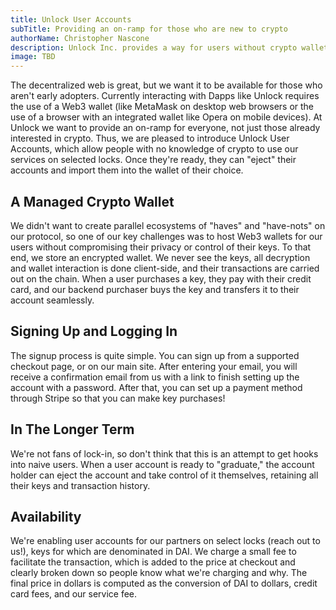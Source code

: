 ```yaml
---
title: Unlock User Accounts
subTitle: Providing an on-ramp for those who are new to crypto
authorName: Christopher Nascone
description: Unlock Inc. provides a way for users without crypto wallets to buy keys to locks on the Unlock protocol.
image: TBD
---
```


The decentralized web is great, but we want it to be available for those who aren't early
adopters. Currently interacting with Dapps like Unlock requires the use of a Web3 wallet
(like MetaMask on desktop web browsers or the use of a browser with an integrated wallet
like Opera on mobile devices). At Unlock we want to provide an on-ramp for everyone, not
just those already interested in crypto. Thus, we are pleased to introduce Unlock User
Accounts, which allow people with no knowledge of crypto to use our services on selected
locks. Once they're ready, they can "eject" their accounts and import them into the wallet
of their choice.

## A Managed Crypto Wallet

We didn't want to create parallel ecosystems of "haves" and "have-nots" on our protocol,
so one of our key challenges was to host Web3 wallets for our users without compromising
their privacy or control of their keys. To that end, we store an encrypted wallet. We
never see the keys, all decryption and wallet interaction is done client-side, and their
transactions are carried out on the chain. When a user purchases a key, they pay with
their credit card, and our backend purchaser buys the key and transfers it to their
account seamlessly.

## Signing Up and Logging In

The signup process is quite simple. You can sign up from a supported checkout page, or on
our main site. After entering your email, you will receive a confirmation email from us
with a link to finish setting up the account with a password. After that, you can set up a
payment method through Stripe so that you can make key purchases!

## In The Longer Term

We're not fans of lock-in, so don't think that this is an attempt to get hooks into naive
users. When a user account is ready to "graduate," the account holder can eject the
account and take control of it themselves, retaining all their keys and transaction
history.

## Availability

We're enabling user accounts for our partners on select locks (reach
out to us!), keys for which are denominated in DAI. We charge a small
fee to facilitate the transaction, which is added to the price at
checkout and clearly broken down so people know what we're charging
and why. The final price in dollars is computed as the conversion of
DAI to dollars, credit card fees, and our service fee.
